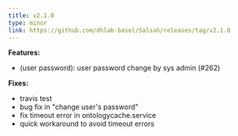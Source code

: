 ```yaml
---
title: v2.1.0
type: minor
link: https://github.com/dhlab-basel/Salsah/releases/tag/v2.1.0
---
```


**Features:**
- (user password): user password change by sys admin (#262)


**Fixes:**

- travis test
- bug fix in "change user's password"
- fix timeout error in ontologycache.service
- quick workaround to avoid timeout errors